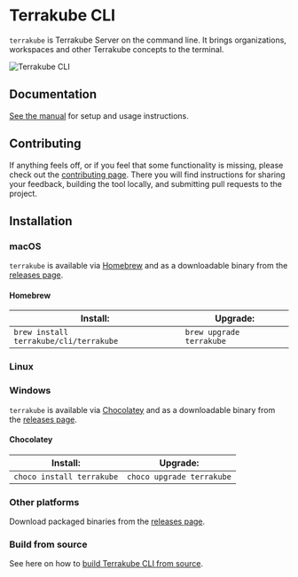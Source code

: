 # Terrakube CLI
`terrakube` is Terrakube Server on the command line. It brings organizations, workspaces and other Terrakube concepts to the terminal.

<img src='https://svgshare.com/i/Z3P.svg' title='Terrakube CLI' />

## Documentation

[See the manual][manual] for setup and usage instructions.

## Contributing

If anything feels off, or if you feel that some functionality is missing, please check out the [contributing page][contributing]. There you will find instructions for sharing your feedback, building the tool locally, and submitting pull requests to the project.

## Installation

### macOS
`terrakube` is available via [Homebrew][] and as a downloadable binary from the [releases page][].


#### Homebrew

| Install:          | Upgrade:          |
| ----------------- | ----------------- |
| `brew install terrakube/cli/terrakube` | `brew upgrade terrakube` |


### Linux


### Windows

`terrakube` is available via [Chocolatey][] and as a downloadable binary from the [releases page][].

#### Chocolatey

| Install:           | Upgrade:           |
| ------------------ | ------------------ |
| `choco install terrakube` | `choco upgrade terrakube` |


### Other platforms

Download packaged binaries from the [releases page][].

### Build from source

See here on how to [build Terrakube CLI from source][build from source].

[manual]: https://terrakube.gitbook.io/terrakube/cli/install
[Homebrew]: https://brew.sh
[Chocolatey]: https://chocolatey.org
[releases page]: https://github.com/azbuilder/terrakube-cli/releases/latest
[contributing]: ./.github/CONTRIBUTING.md
[build from source]: ./docs/source.md
